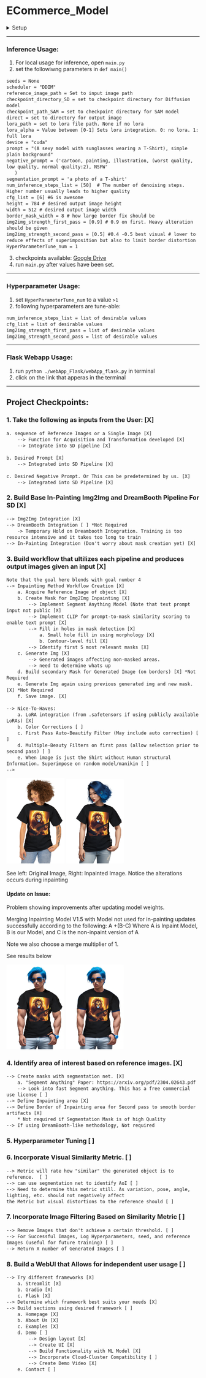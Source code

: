 # ECommerce_Model

<details>
  <summary>Setup</summary>
  Setup is work in progress. Goal is to use the Dockerfile with the cuda base image. Currently requirements contain torch although base image provides them too.
  Structure of checkpoints:

  ```
  checkpoints/
├── Lora
├── Photon_inpaint
└── SAM_Checkpoint
  ```

</details>

---

### Inference Usage:
1. For local usage for inference, open `main.py`
2. set the followiwng parameters in `def main()`
```
seeds = None 
scheduler = "DDIM"
reference_image_path = Set to input image path
checkpoint_directory_SD = set to checkpoint directory for Diffusion model
checkpoint_path_SAM = set to checkpoint directory for SAM model
direct = set to directory for output image
lora_path = set to lora file path. None if no lora
lora_alpha = Value between [0-1] Sets lora integration. 0: no lora. 1: full lora
device = "cuda"
prompt = "(A sexy model with sunglasses wearing a T-Shirt), simple plain background"
negative_prompt = ('cartoon, painting, illustration, (worst quality, low quality, normal quality:2), NSFW'
   )
segmentation_prompt = 'a photo of a T-shirt' 
num_inference_steps_list = [50]  # The number of denoising steps. Higher number usually leads to higher quality
cfg_list = [6] #6 is awesome
height = 784 # desired output image height
width = 512 # desired output image width
border_mask_width = 8 # how large border fix should be
img2img_strength_first_pass = [0.9] # 0.9 on first. Heavy alteration should be given
img2img_strength_second_pass = [0.5] #0.4 -0.5 best visual # lower to reduce effects of superimposition but also to limit border distortion
HyperParameterTune_num = 1
```
3. checkpoints available: [Google Drive](https://drive.google.com/drive/folders/15aWgJfne3cZ5Im7w3N_-XX3MMmg-gLno?usp=sharing)
4. run `main.py` after values have been set.
---

### Hyperparameter Usage:
1. set `HyperParameterTune_num` to a value `>1`
2. following hyperparameters are tune-able:
```
num_inference_steps_list = list of desirable values
cfg_list = list of desirable values
img2img_strength_first_pass = list of desirable values
img2img_strength_second_pass = list of desirable values
```
---
### Flask Webapp Usage:
1. run `python ./webApp_Flask/webApp_flask.py` in terminal
2. click on the link that apperas in the terminal




---
## Project Checkpoints:

### 1. Take the following as inputs from the User: [X]

    a. sequence of Reference Images or a Single Image [X]
        --> Function for Acquisition and Transformation developed [X]
        --> Integrate into SD pipeline [X] 

    b. Desired Prompt [X]
        --> Integrated into SD Pipeline [X]

    c. Desired Negative Prompt. Or This can be predetermined by us. [X]
        --> Integrated into SD Pipeline [X]

### 2. Build Base In-Painting Img2Img and DreamBooth Pipeline For SD [X]
    --> Img2Img Integration [X]
    --> DreamBooth Integration [ ] *Not Required
        -> Temporary Hold on Dreambooth Integration. Training is too resource intensive and it takes too long to train
    --> In-Painting Integration (Don't worry about mask creation yet) [X]

### 3. Build workflow that ultilizes each pipeline and produces output images given an input [X] 
    Note that the goal here blends with goal number 4
    --> Inpainting Method Workflow Creation [X]
        a. Acquire Reference Image of object [X] 
        b. Create Mask for Img2Img Inpainting [X]
            --> Implement Segment Anything Model (Note that text prompt input not public [X]
            --> Implement CLIP for prompt-to-mask similarity scoring to enable text prompt [X]
            --> Fill in holes in mask detection [X]
                a. Small hole fill in using morphology [X]
                b. Contour-level fill [X]
            --> Identify first 5 most relevant masks [X]
        c. Generate Img [X]
            --> Generated images affecting non-masked areas.
            --> need to determine whats up
        d. Build secondary Mask for Generated Image (on borders) [X] *Not Required
        e. Generate Img again using previous generated img and new mask. [X] *Not Required
        f. Save image. [X]

    --> Nice-To-Haves:
        a. LoRA integration (from .safetensors if using publicly available LoRAs) [X]
        b. Color Corrections [ ] 
        c. First Pass Auto-Beautify Filter (May include auto correction) [ ]
        d. Multiple-Beauty Filters on first pass (allow selection prior to second pass) [ ]
        e. When image is just the Shirt without Human structural Information. Superimpose on random model/manikin [ ] 
    -->

    
<img src="https://github.com/KryptixOne/ECommerce_Model/blob/main/OutputPics_Issues/GirlWearingLion.PNG" alt="Original Photo" width="30%"> <img src="https://github.com/KryptixOne/ECommerce_Model/blob/main/OutputPics_Issues/outputnew.png" alt="Inpainted Photo" width="30%">

See left: Original Image, Right: Inpainted Image. Notice the alterations occurs during inpainting

#### Update on Issue:
Problem showing improvements after updating model weights.

Merging Inpainting Model V1.5 with Model not used for in-painting updates successfully according to the following:
A +(B-C) 
Where A is Inpaint Model, B is our Model, and C is the non-inpaint version of A

Note we also choose a merge multiplier of 1.

See results below

<img src="https://github.com/KryptixOne/ECommerce_Model/blob/main/OutputPics_Issues/ErroneousMale%20Model.png" alt="Original_superimposed Photo" width="30%"> <img src="https://github.com/KryptixOne/ECommerce_Model/blob/main/OutputPics_Issues/With_New_inpaintModel.png" alt="Inpainted_model Photo" width="30%">




### 4. Identify area of interest based on reference images. [X]

    --> Create masks with segmentation net. [X]
        a. "Segment Anything" Paper: https://arxiv.org/pdf/2304.02643.pdf
        --> Look into fast Segment anything. This has a free commercial use license [ ]
    --> Define Inpainting area [X]
    --> Define Border of Inpainting area for Second pass to smooth border artifacts [X]
        * Not required if Segmentation Mask is of high Quality
    --> If using DreamBooth-like methodology, Not required

### 5. Hyperparameter Tuning [ ]

### 6. Incorporate Visual Similarity Metric.  [ ]

    --> Metric will rate how "similar" the generated object is to reference.  [ ]
    --> can use segmentation net to identify AoI [ ]
    --> Need to determine this metric still. As variation, pose, angle, lighting, etc. should not negatively affect
    the Metric but visual distortions to the reference should [ ]

### 7. Incorporate Image Filtering Based on Similarity Metric [ ]

    --> Remove Images that don't achieve a certain threshold. [ ]
    --> For Successful Images, Log Hyperparameters, seed, and reference Images (useful for future training) [ ]
    --> Return X number of Generated Images [ ]

### 8. Build a WebUI that Allows for independent user usage [ ]

    --> Try different frameworks [X]
        a. Streamlit [X]
        b. Gradio [X]
        c. Flask [X]
    --> Determine which framework best suits your needs [X]
    --> Build sections using desired framework [ ]
        a. Homepage [X]
        b. About Us [X]
        c. Examples [X]
        d. Demo [ ]
            --> Design layout [X]
            --> Create UI [X]
            --> Build Functionality with ML Model [X]
            --> Incorporate Cloud-Cluster Compatibility [ ]
            --> Create Demo Video [X]
        e. Contact [ ]
